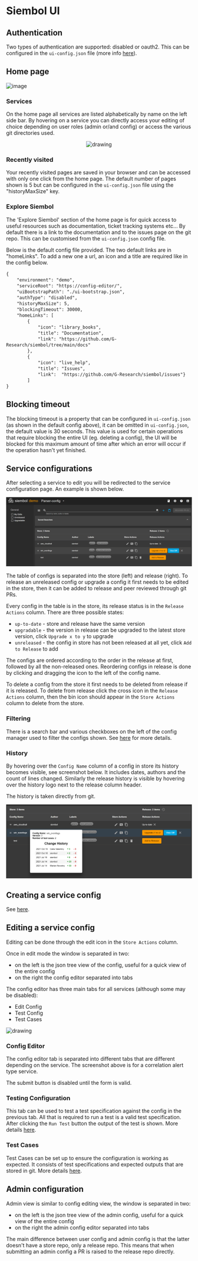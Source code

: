 # Siembol UI
## Authentication
Two types of authentication are supported: disabled or oauth2. This can be configured in the `ui-config.json` file (more info [here](../services/how-tos/how_to_set_up_service_in_config_editor_rest.md)).
## Home page
![image](screenshots/home_page.png)
### Services
On the home page all services are listed alphabetically by name on the left side bar. By hovering on a service you can directly access your editing of choice depending on user roles (admin or/and config) or access the various git directories used.

<p align="center">
    <img src="screenshots/sidebar_hover.png" alt="drawing" width="400"/>
</p>

### Recently visited
Your recently visited pages are saved in your browser and can be accessed with only one click from the home page. The default number of pages shown is 5 but can be configured in the `ui-config.json` file using the "historyMaxSize" key.
 
### Explore Siembol
The 'Explore Siembol' section of the home page is for quick access to useful resources such as documentation, ticket tracking systems etc... By default there is a link to the documentation and to the issues page on the git repo. This can be customised from the `ui-config.json` config file. 

Below is the default config file provided. The two default links are in "homeLinks". To add a new one a url, an icon and a title are required like in the config below. 


    {
        "environment": "demo",
        "serviceRoot": "https://config-editor/",
        "uiBootstrapPath": "./ui-bootstrap.json",
        "authType": "disabled",
        "historyMaxSize": 5,
        "blockingTimeout": 30000,
        "homeLinks": [
            {
                "icon": "library_books",
                "title": "Documentation",
                "link": "https://github.com/G-Research/siembol/tree/main/docs"
            },
            {   
                "icon": "live_help",
                "title": "Issues",
                "link":  "https://github.com/G-Research/siembol/issues"}
            ]
    }

## Blocking timeout
The blocking timeout is a property that can be configured in `ui-config.json` (as shown in the default config above), it can be omitted in `ui-config.json`, the default value is 30 seconds. This value is used for certain operations that require blocking the entire UI (eg. deleting a config), the UI will be blocked for this maximum amount of time after which an error will occur if the operation hasn't yet finished. 

## Service configurations 
After selecting a service to edit you will be redirected to the service configuration page. An example is shown below. 

<img src="screenshots/config_manager.png" alt="drawing"/>

The table of configs is separated into the store (left) and release (right). To release an unreleased config or upgrade a config it first needs to be edited in the store, then it can be added to release and peer reviewed through git PRs.

Every config in the table is in the store, its release status is in the `Release Actions` column. There are three possible states:
- `up-to-date` - store and release have the same version
- `upgradable` - the version in release can be upgraded to the latest store version, click `Upgrade x to y` to upgrade
- `unreleased` - the config in store has not been released at all yet, click `Add to Release` to add

The configs are ordered according to the order in the release at first, followed by all the non-released ones. Reordering configs in release is done by clicking and dragging the icon to the left of the config name.

To delete a config from the store it first needs to be deleted from release if it is released. To delete from release click the cross icon in the `Release Actions` column, then the bin icon should appear in the `Store Actions` column to delete from the store.

### Filtering
There is a search bar and various checkboxes on the left of the config manager used to filter the configs shown. See [here](how-tos/how_to_filter_configs_and_save_searches.md) for more details.

### History
By hovering over the `Config Name` column of a config in store its history becomes visible, see screenshot below. It includes dates, authors and the count of lines changed. 
Similarly the release history is visible by hovering over the history logo next to the release column header. 

The history is taken directly from git.

<img src="screenshots/config_store_history.png" alt="drawing"/>

## Creating a service config
See [here](how-tos/how_to_test_config_in_siembol_ui.md).

## Editing a service config
Editing can be done through the edit icon in the `Store Actions` column.

Once in edit mode the window is separated in two:
 - on the left is the json tree view of the config, useful for a quick view of the entire config
 - on the right the config editor separated into tabs

The config editor has three main tabs for all services (although some may be disabled):
 - Edit Config
 - Test Config
 - Test Cases

 <img src="screenshots/config_editor.png" alt="drawing"/>

### Config Editor
The config editor tab is separated into different tabs that are different depending on the service. The screenshot above is for a correlation alert type service.

The submit button is disabled until the form is valid. 

### Testing Configuration
This tab can be used to test a test specification against the config in the previous tab. All that is required to run a test is a valid test specification. After clicking the `Run Test` button the output of the test is shown. More details [here](how-tos/how_to_test_config_in_siembol_ui.md).

### Test Cases
Test Cases can be set up to ensure the configuration is working as expected. It consists of test specifications and expected outputs that are stored in git. More details [here](how-tos/how_to_test_config_in_siembol_ui.md).

## Admin configuration
Admin view is similar to config editing view, the window is separated in two:
 - on the left is the json tree view of the admin config, useful for a quick view of the entire config
 - on the right the admin config editor separated into tabs

 The main difference between user config and admin config is that the latter doesn't have a store repo, only a release repo. This means that when submitting an admin config a PR is raised to the release repo directly. 
